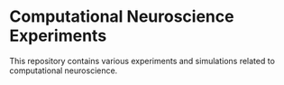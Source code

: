 # Computational Neuroscience Experiments

This repository contains various experiments and simulations related to computational neuroscience.

